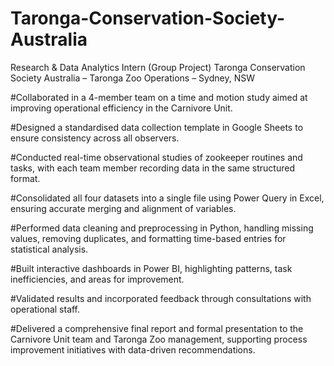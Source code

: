 # Taronga-Conservation-Society-Australia

Research & Data Analytics Intern (Group Project)
Taronga Conservation Society Australia – Taronga Zoo Operations – Sydney, NSW

#Collaborated in a 4-member team on a time and motion study aimed at improving operational efficiency in the Carnivore Unit.

#Designed a standardised data collection template in Google Sheets to ensure consistency across all observers.

#Conducted real-time observational studies of zookeeper routines and tasks, with each team member recording data in the same structured format.

#Consolidated all four datasets into a single file using Power Query in Excel, ensuring accurate merging and alignment of variables.

#Performed data cleaning and preprocessing in Python, handling missing values, removing duplicates, and formatting time-based entries for statistical analysis.

#Built interactive dashboards in Power BI, highlighting patterns, task inefficiencies, and areas for improvement.

#Validated results and incorporated feedback through consultations with operational staff.

#Delivered a comprehensive final report and formal presentation to the Carnivore Unit team and Taronga Zoo management, supporting process improvement initiatives with data-driven recommendations.
